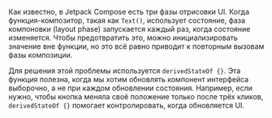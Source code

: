 Как известно, в Jetpack Compose есть три фазы отрисовки UI. Когда функция-композитор, такая как `Text()`, использует состояние, фаза компоновки (layout phase) запускается каждый раз, когда состояние изменяется. Чтобы предотвратить это, можно инициализировать значение вне функции, но это всё равно приводит к повторным вызовам фазы композиции.

Для решения этой проблемы используется `derivedStateOf {}`. Эта функция полезна, когда мы хотим обновлять компонент интерфейса выборочно, а не при каждом обновлении состояния. Например, если нужно, чтобы кнопка меняла своё положение только после трёх кликов, `derivedStateOf {}` помогает контролировать, когда обновляется UI.